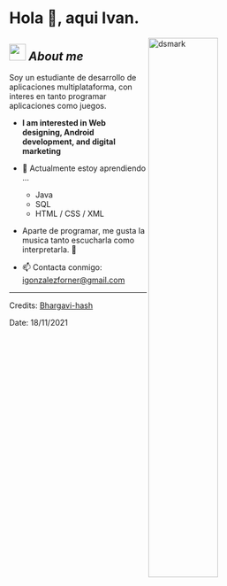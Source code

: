 # Hola 👋, aqui Ivan. 

<img alt="dsmark" align="right"  height="50%" width="50%" src="https://c.tenor.com/NzrqQHFBVz8AAAAj/kitty-transparent.gif">

## <img src="https://media.giphy.com/media/ObNTw8Uzwy6KQ/giphy.gif" width="30px">&nbsp;***About me***

Soy un estudiante de desarrollo de aplicaciones multiplataforma, con interes en tanto programar aplicaciones como juegos.
* **I am interested in Web designing, Android development, and digital marketing**
- 🌱 Actualmente estoy aprendiendo ...
  - Java
  - SQL
  - HTML / CSS / XML
    
- Aparte de programar, me gusta la musica tanto escucharla como interpretarla. 🎵
- 📫 Contacta conmigo: <a href="igonzalezforner@gmail.com">igonzalezforner@gmail.com</a>

---------------------------------------------------------------------------------------------------------------------
Credits: <a href="https://github.com/Bhargavi-hash">Bhargavi-hash</a>

Date: 18/11/2021
